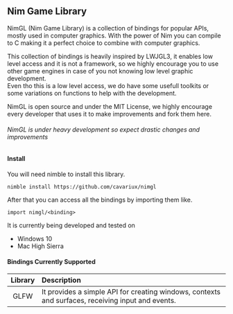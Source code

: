 ## Nim Game Library

NimGL (Nim Game Library) is a collection of bindings for popular APIs, mostly used in computer graphics. With the power of Nim you can compile to C making it a perfect choice to combine with computer graphics.

This collection of bindings is heavily inspired by LWJGL3, it enables low level access and it is not a framework, so we highly encourage you to use other game engines in case of you not knowing low level graphic development.  
Even tho this is a low level access, we do have some usefull toolkits or some variations on functions to help with the development.

NimGL is open source and under the MIT License, we highly encourage every developer that uses it to make improvements and fork them here.

###### NimGL is under heavy development so expect drastic changes and improvements

#### Install
You will need nimble to install this library.  
```
nimble install https://github.com/cavariux/nimgl
```

After that you can access all the bindings by importing them like.  
```
import nimgl/<binding>
```

It is currently being developed and tested on

* Windows 10
* Mac High Sierra

#### Bindings Currently Supported

| Library | Description |
|:-------:|:------------|
| GLFW    | It provides a simple API for creating windows, contexts and surfaces, receiving input and events. |

